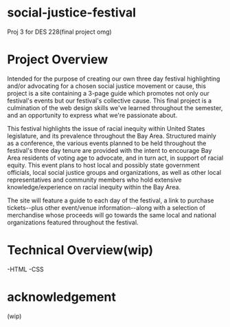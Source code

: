 # social-justice-festival
Proj 3 for DES 228(final project omg)

# Project Overview
Intended for the purpose of creating our own three day festival highlighting and/or advocating for a chosen social justice movement or cause, this project is a site containing a 3-page guide which promotes not only our festival's events but our festival's collective cause. This final project is a culmination of the web design skills we've learned throughout the semester, and an opportunity to express what we're passionate about. 

This festival highlights the issue of racial inequity within United States legislature, and its prevalence throughout the Bay Area. Structured mainly as a conference, the various events planned to be held throughout the festival's three day tenure are provided with the intent to encourage Bay Area residents of voting age to advocate, and in turn act, in support of racial equity. This event plans to host local and possibly state government officials, local social justice groups and organizations, as well as other local representatives and community members who hold extensive knowledge/experience on racial inequity within the Bay Area.

The site will feature a guide to each day of the festival, a link to purchase tickets--plus other event/venue information--along with a selection of merchandise whose proceeds will go towards the same local and national organizations featured throughout the festival.


# Technical Overview(wip)
-HTML
-CSS

# acknowledgement
(wip)
